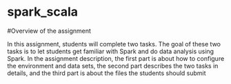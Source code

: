 # spark_scala

#Overview of the assignment

In this assignment, students will complete two tasks. The goal of these two tasks is to let students get familiar with Spark and do data analysis using Spark. In the assignment description, the first part is about how to configure the environment and data sets, the second part describes the two tasks in details, and the third part is about the files the students should submit
